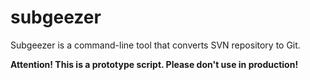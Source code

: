 subgeezer
=========

Subgeezer is a command-line tool that converts SVN repository to Git.

**Attention! This is a prototype script. Please don't use in production!**